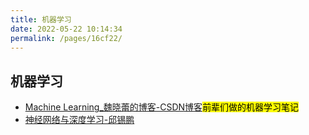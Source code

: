 ```yaml
---
title: 机器学习
date: 2022-05-22 10:14:34
permalink: /pages/16cf22/
---
```

##  机器学习



- [Machine Learning_魏晓蕾的博客-CSDN博客](https://blog.csdn.net/gongxifacai_believe/category_6834186.html)<mark>前辈们做的机器学习笔记</mark>
- [神经网络与深度学习-邱锡鹏](https://nndl.github.io/)